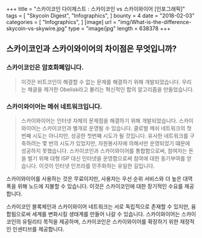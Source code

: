 +++
title = "스카이코인 다이제스트 : 스카이코인 vs 스카이와이어 [인포그래픽]"
tags = [
    "Skycoin Digest",
    "Infographics",
]
bounty = 4
date = "2018-02-03"
categories = [
    "Infographics",
]
[image]
    url = "img/What-is-the-difference-skycoin-vs-skywire.jpg"
    type = "image/jpg"
    length = 638378
+++


## 스카이코인과 스카이와이어의 차이점은 무엇입니까?

### 스카이코인은 암호화폐입니다.
> 이것은 비트코인이 해결할 수 없는 문제를 해결하기 위해 개발되었습니다. 우리는 채굴을 제거한 Obelisk라고 불리는 혁신적인 합의 알고리즘을 만들었습니다.

### 스카이와이어는 메쉬 네트워크입니다.

> 스카이와이어는 인터넷 자체의 문제점을 해결하기 위해 개발되었습니다. 스카이와이어는 스카이코인과 별개로 운영될 수 있습니다. 클로벌 메쉬 네트워크의 첫 번째 시도는 아니지만, 성공한 첫번째 시도가 될 것입니다. 유사한 네트워크를 구축하려는 몇 번의 시도가 있었지만, 자원봉사자에 의해서만 운영되었기 떄문에 성공하지 못했습니다. 스카이코인과 스카이와이어를 통합함으로써, 참여자는 돈을 벌기 위해 대형 ISP 대신 인터넷을 운영함으로써 참여에 대한 동기부여를 얻습니다. 이것이 인터넷 인프라를 민주화하는 유일한 길입니다.

스카이와이어를 사용하는 것은 무료이지만, 사용자는 우선 순위 서비스와 더 높은 대역폭을 위해 노드에 지불할 수 있습니다. 이것은 스카이코인에 대한 장기적인 수요를 제공합니다. 

스카이코인 블록체인과 스카이와이어 네트워크는 서로 독립적으로 존재할 수 있지만, 융합됨으로써 세계를 변화시킬 생태계를 만들어 나갈 수 있습니다. 스카이와이어는 스카이코인의 유틸리티 목적을 제공하며, 스카이코인은 스카이와이어를 확장하기 위한 재정적인 인센티브를 제공합니다. 

